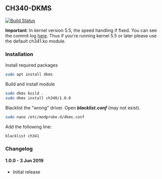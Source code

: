 ## CH340-DKMS
[![Build Status](https://travis-ci.org/OLIMEX/ch340-dkms.svg?branch=master)](https://travis-ci.org/StefanMavrodiev/ch340-dkms)

**Important**:
In kernel version 5.5, the speed handling if fixed. You can see the commit log [here](https://github.com/torvalds/linux/commit/35714565089e5e8b091c1155517b67e29118f09d#diff-27cbcff3aa65aa3cda4aef10b416dd24). Thus if you're running kernel 5.5 or later
please use the default ch341.ko module.

### Installation

Install required packages
```sh
sudo apt install dkms
```

Build and install module
```sh
sudo dkms build .
sudo dkms install ch340/1.0.0
```

Blacklist the "wrong" driver. Open ***blacklist.conf*** (may not exist).
```sh
sudo nano /etc/modprobe.d/dkms.conf
```
Add the following line:
```
blacklist ch341
```

### Changelog

#### 1.0.0 - 3 Jun 2019
- Initial release
